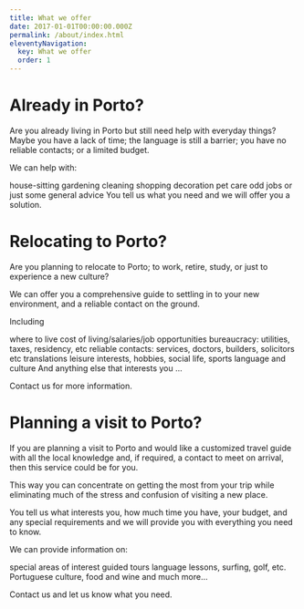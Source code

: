 ```yaml
---
title: What we offer
date: 2017-01-01T00:00:00.000Z
permalink: /about/index.html
eleventyNavigation:
  key: What we offer
  order: 1
---
```

# Already in Porto?
Are you already living in Porto but still need help with everyday things?
Maybe you have a lack of time; the language is still a barrier; you have no reliable contacts; or a limited budget.

We can help with:

house-sitting
gardening
cleaning
shopping
decoration
pet care
odd jobs
or just some general advice
You tell us what you need and we will offer you a solution.

# Relocating to Porto?
Are you planning to relocate to Porto; to work, retire, study, or just to experience a new culture?

We can offer you a comprehensive guide to settling in to your new environment, and a reliable contact on the ground.

Including

where to live
cost of living/salaries/job opportunities
bureaucracy: utilities, taxes, residency, etc
reliable contacts: services, doctors, builders, solicitors etc
translations
leisure interests, hobbies, social life, sports
language and culture
And anything else that interests you …

Contact us for more information.

# Planning a visit to Porto?
If you are planning a visit to Porto and would like a customized travel guide with all the local knowledge and, if required, a contact to meet on arrival, then this service could be for you.

This way you can concentrate on getting the most from your trip while eliminating much of the stress and confusion of visiting a new place.

You tell us what interests you, how much time you have, your budget, and any special requirements and we will provide you with everything you need to know.

We can provide information on:

special areas of interest
guided tours
language lessons, surfing, golf, etc.
Portuguese culture, food and wine
and much more…

Contact us and let us know what you need.
